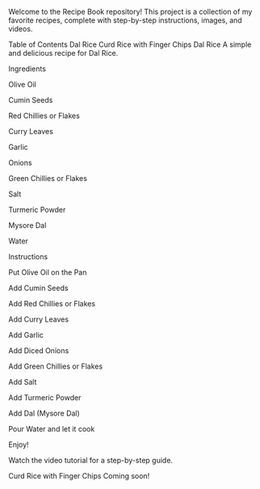 Welcome to the Recipe Book repository! This project is a collection of my favorite recipes, complete with step-by-step instructions, images, and videos.

Table of Contents Dal Rice Curd Rice with Finger Chips Dal Rice A simple and delicious recipe for Dal Rice.

Ingredients

Olive Oil

Cumin Seeds

Red Chillies or Flakes

Curry Leaves

Garlic

Onions

Green Chillies or Flakes

Salt

Turmeric Powder

Mysore Dal

Water

Instructions

Put Olive Oil on the Pan

Add Cumin Seeds

Add Red Chillies or Flakes

Add Curry Leaves

Add Garlic

Add Diced Onions

Add Green Chillies or Flakes

Add Salt

Add Turmeric Powder

Add Dal (Mysore Dal)

Pour Water and let it cook

Enjoy!

Watch the video tutorial for a step-by-step guide.

Curd Rice with Finger Chips Coming soon!
